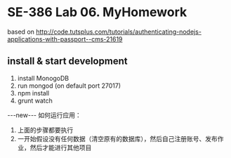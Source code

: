 # SE-386 Lab 06. MyHomework    

based on http://code.tutsplus.com/tutorials/authenticating-nodejs-applications-with-passport--cms-21619

## install & start development
1. install MonogoDB
2. run mongod (on default port 27017)
3. npm install
4. grunt watch

---new---
如何运行应用：
1. 上面的步骤都要执行
2. 一开始假设没有任何数据（清空原有的数据库），然后自己注册账号、发布作业，然后才能进行其他项目
